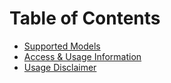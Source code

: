 # Table of Contents
- [Supported Models](./models.md)
- [Access & Usage Information](./access.md)
- [Usage Disclaimer](./usage.md)

